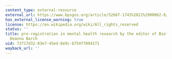 ```yaml
---
content_type: external-resource
external_url: https://www.bpsgos.org/article/S2667-1743%2821%2900062-8/fulltext
has_external_license_warning: true
license: https://en.wikipedia.org/wiki/All_rights_reserved
status: ''
title: pre-registration in mental health research by the editor of Biological Psychiatry,
  Deanna Barch
uid: 73717d32-83e7-45ed-8e9c-b754f7094171
wayback_url: ''
---
```

